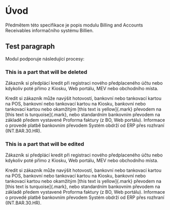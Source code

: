# Úvod

Předmětem této specifikace je popis modulu Billing and Accounts Receivables informačního systému Billien.

## Test paragraph

Modul podporuje následující procesy:

### This is a part that will be deleted

Zákazník si předplácí kredit při registraci nového předplaceného účtu nebo kdykoliv poté přímo z Kiosku, Web portálu, MEV nebo obchodního místa.

Kredit si zákazník může navýšit hotovostí, bankovní nebo tankovací kartou na POS, bankovní nebo tankovací kartou na Kiosku, bankovní nebo tankovací kartou nebo okamžitým [this text is yellow]{.mark} převodem na [this text is turquoise]{.mark}, nebo standardním bankovním převodem na základě předem vystavené Proforma faktury (z BO, Web portálu). Informace o provedé platbě bankovním převodem Systém obdrží od ERP přes rozhraní (INT.BAR.30.HR).

### This is a part that will be edited

Zákazník si předplácí kredit při registraci nového předplaceného účtu nebo kdykoliv poté přímo z Kiosku, Web portálu, MEV nebo obchodního místa.

Kredit si zákazník může navýšit hotovostí, bankovní nebo tankovací kartou na POS, bankovní nebo tankovací kartou na Kiosku, bankovní nebo tankovací kartou nebo okamžitým [this text is yellow]{.mark} převodem na [this text is turquoise]{.mark}, nebo standardním bankovním převodem na základě předem vystavené Proforma faktury (z BO, Web portálu). Informace o provedé platbě bankovním převodem Systém obdrží od ERP přes rozhraní (INT.BAR.30.HR).